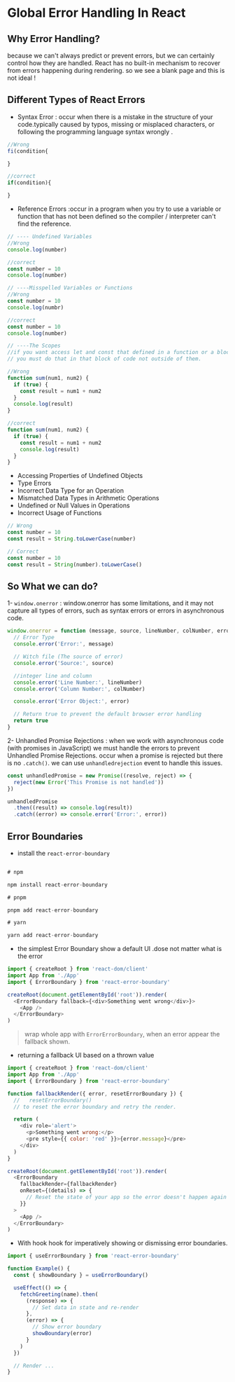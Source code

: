 # Global Error Handling In React

## Why Error Handling?

because we can't always predict or prevent errors, but we can certainly control how they are handled. React has no built-in mechanism to recover from errors happening during rendering. so we see a blank page and this is not ideal !

## Different Types of React Errors

- Syntax Error : occur when there is a mistake in the structure of your code.typically caused by typos, missing or misplaced characters, or following the programming language syntax wrongly .

```js
//Wrong
fi(condition{

}

//correct
if(condition){

}
```

- Reference Errors :occur in a program when you try to use a variable or function that has not been defined so the compiler / interpreter can't find the reference.

```js
// ---- Undefined Variables
//Wrong
console.log(number)

//correct
const number = 10
console.log(number)

// ----Misspelled Variables or Functions
//Wrong
const number = 10
console.log(numbr)

//correct
const number = 10
console.log(number)

// ----The Scopes
//if you want access let and const that defined in a function or a block of code
// you must do that in that block of code not outside of them.

//Wrong
function sum(num1, num2) {
  if (true) {
    const result = num1 + num2
  }
  console.log(result)
}

//correct
function sum(num1, num2) {
  if (true) {
    const result = num1 + num2
    console.log(result)
  }
}
```

- Accessing Properties of Undefined Objects
- Type Errors
- Incorrect Data Type for an Operation
- Mismatched Data Types in Arithmetic Operations
- Undefined or Null Values in Operations
- Incorrect Usage of Functions

```js
// Wrong
const number = 10
const result = String.toLowerCase(number)

// Correct
const number = 10
const result = String(number).toLowerCase()
```

## So What we can do?

1- `window.onerror` : window.onerror has some limitations, and it may not capture all types of errors, such as syntax errors or errors in asynchronous code.

```js
window.onerror = function (message, source, lineNumber, colNumber, error) {
  // Error Type
  console.error('Error:', message)

  // Witch file (The source of error)
  console.error('Source:', source)

  //integer line and column
  console.error('Line Number:', lineNumber)
  console.error('Column Number:', colNumber)

  console.error('Error Object:', error)

  // Return true to prevent the default browser error handling
  return true
}
```

2- Unhandled Promise Rejections : when we work with asynchronous code (with promises in JavaScript) we must handle the errors to prevent Unhandled Promise Rejections.
occur when a promise is rejected but there is no `.catch()`.
we can use `unhandledrejection` event to handle this issues.

```js
const unhandledPromise = new Promise((resolve, reject) => {
  reject(new Error('This Promise is not handled'))
})

unhandledPromise
  .then((result) => console.log(result))
  .catch((error) => console.error('Error:', error))
```

## Error Boundaries

- install the `react-error-boundary`

```js

# npm

npm install react-error-boundary

# pnpm

pnpm add react-error-boundary

# yarn

yarn add react-error-boundary

```

- the simplest Error Boundary show a default UI .dose not matter what is the error

```js
import { createRoot } from 'react-dom/client'
import App from './App'
import { ErrorBoundary } from 'react-error-boundary'

createRoot(document.getElementById('root')).render(
  <ErrorBoundary fallback={<div>Something went wrong</div>}>
    <App />
  </ErrorBoundary>
)
```

> wrap whole app with `ErrorErrorBoundary`, when an error appear the fallback shown.

- returning a fallback UI based on a thrown value

```js
import { createRoot } from 'react-dom/client'
import App from './App'
import { ErrorBoundary } from 'react-error-boundary'

function fallbackRender({ error, resetErrorBoundary }) {
  //   resetErrorBoundary()
  // to reset the error boundary and retry the render.

  return (
    <div role='alert'>
      <p>Something went wrong:</p>
      <pre style={{ color: 'red' }}>{error.message}</pre>
    </div>
  )
}

createRoot(document.getElementById('root')).render(
  <ErrorBoundary
    fallbackRender={fallbackRender}
    onReset={(details) => {
      // Reset the state of your app so the error doesn't happen again
    }}
  >
    <App />
  </ErrorBoundary>
)
```

- With hook
  hook for imperatively showing or dismissing error boundaries.

```js
import { useErrorBoundary } from 'react-error-boundary'

function Example() {
  const { showBoundary } = useErrorBoundary()

  useEffect(() => {
    fetchGreeting(name).then(
      (response) => {
        // Set data in state and re-render
      },
      (error) => {
        // Show error boundary
        showBoundary(error)
      }
    )
  })

  // Render ...
}
```
